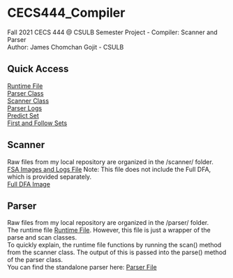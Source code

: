 # CECS444_Compiler
Fall 2021 CECS 444 @ CSULB Semester Project - Compiler: Scanner and Parser\
Author: James Chomchan Gojit - CSULB

## Quick Access
[Runtime File](main.py)\
[Parser Class](/parser/parse.py)\
[Scanner Class](/scanner/scan.py)\
[Parser Logs](/parser/logs/Parser_Output.pdf)\
[Predict Set](/parser/sets_tables/PredictSet.png)\
[First and Follow Sets](/parser/sets_tables/FirstSet_FollowSet.png)

## Scanner
Raw files from my local repository are organized in the /scanner/ folder.\
[FSA Images and Logs File](FSAs_Logs.pdf) Note: This file does not include the Full DFA, which is provided separately.\
[Full DFA Image](Scanner_FullDFA.png)

## Parser
Raw files from my local repository are organized in the /parser/ folder.\
The runtime file [Runtime File](main.py). However, this file is just a wrapper of the parse and scan classes.\
To quickly explain, the runtime file functions by running the scan() method from the scanner class. The output of this is passed into the parse() method of the parser class.\
You can find the standalone parser here: [Parser File](/parser/parse.py)

